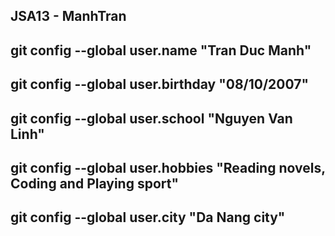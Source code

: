 ## JSA13 - ManhTran

## git config --global user.name "Tran Duc Manh"

## git config --global user.birthday "08/10/2007"

## git config --global user.school "Nguyen Van Linh"

## git config --global user.hobbies "Reading novels, Coding and Playing sport"

## git config --global user.city "Da Nang city"